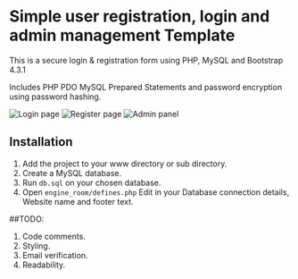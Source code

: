 # Simple user registration, login and admin management Template

This is a secure login & registration form using PHP, MySQL and Bootstrap 4.3.1

Includes PHP PDO MySQL Prepared Statements and password encryption using password hashing.

![Login page](https://github.com/cp6/PHP-Registration-Form/screenshots/login.png)
![Register page](https://github.com/cp6/PHP-Registration-Form/screenshots/register.png)
![Admin panel](https://github.com/cp6/PHP-Registration-Form/screenshots/admin_panel.png)

## Installation

1. Add the project to your www directory or sub directory.
2. Create a MySQL database.
3. Run `db.sql` on your chosen database.
4. Open `engine_room/defines.php` Edit in your Database connection details, Website name and footer text.

##TODO:

1. Code comments.
2. Styling.
3. Email verification.
4. Readability.